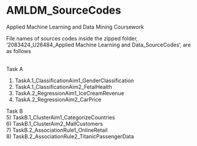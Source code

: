 # AMLDM_SourceCodes
Applied Machine Learning and Data Mining Coursework

File names of sources codes inside the zipped folder, ‘2083424_U26484_Applied Machine Learning and Data_SourceCodes’, are as follows<br/><br/>

Task A<br/>
1) TaskA.1_ClassificationAim1_GenderClassification<br/>
2) TaskA.1_ClassificationAim2_FetalHealth<br/>
3) TaskA.2_RegressionAim1_IceCreamRevenue<br/>
4) TaskA.2_RegressionAim2_CarPrice<br/>

Task B<br/>
5) TaskB.1_ClusterAim1_CategorizeCountries<br/>
6) TaskB.1_ClusterAim2_MallCustomers<br/>
7) TaskB.2_AssociationRule1_OnlineRetail<br/>
8) TaskB.2_AssociationRule2_TitanicPassengerData<br/>
